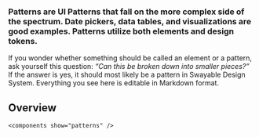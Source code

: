 ### Patterns are UI Patterns that fall on the more complex side of the spectrum. Date pickers, data tables, and visualizations are good examples. Patterns utilize both elements and design tokens.

If you wonder whether something should be called an element or a pattern, ask yourself this question: _“Can this be broken down into smaller pieces?”_ If the answer is yes, it should most likely be a pattern in Swayable Design System. Everything you see here is editable in Markdown format.

## Overview

```
<components show="patterns" />
```
